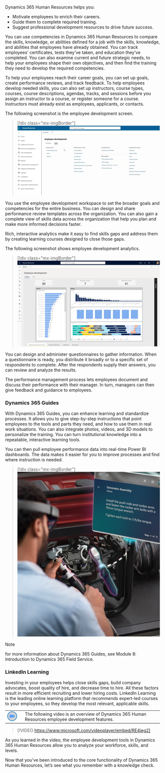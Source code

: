 ﻿Dynamics 365 Human Resources helps you:

- Motivate employees to enrich their careers.
- Guide them to complete required training.
- Suggest professional development resources to drive future success.

You can use competencies in Dynamics 365 Human Resources to compare the skills, knowledge, or abilities defined for a job with the skills, knowledge, and abilities that employees have already obtained. You can track employees’ certificates, tests they've taken, and education they’ve completed. You can also examine current and future strategic needs, to help your employees shape their own objectives, and then find the training they need to develop the required competencies.

To help your employees reach their career goals, you can set up goals, create performance reviews, and track feedback. To help employees develop needed skills, you can also set up instructors, course types, courses, course descriptions, agendas, tracks, and sessions before you assign an instructor to a course, or register someone for a course. Instructors must already exist as employees, applicants, or contacts.

The following screenshot is the employee development screen.

> [!div class="mx-imgBorder"]
> ![screenshot of employee development screen](../media/m13-employee-development.png)

You use the employee development workspace to set the broader goals and competencies for the entire business. You can design and share performance review templates across the organization. You can also gain a complete view of skills data across the organization that help you plan and make more informed decisions faster.

Rich, interactive analytics make it easy to find skills gaps and address them by creating learning courses designed to close those gaps.

The following screenshot shows employee development analytics.

> [!div class="mx-imgBorder"]
> ![screenshot of employee development analytics](../media/m13-analytics.png)

You can design and administer questionnaires to gather information. When a questionnaire is ready, you distribute it broadly or to a specific set of respondents to complete. After the respondents supply their answers, you can review and analyze the results.

The performance management process lets employees document and discuss their performance with their manager. In turn, managers can then give feedback and guidance to employees.

### Dynamics 365 Guides

With Dynamics 365 Guides, you can enhance learning and standardize processes. It allows you to give step-by-step instructions that point employees to the tools and parts they need, and how to use them in real work situations. You can also integrate photos, videos, and 3D models to personalize the training. You can turn institutional knowledge into a repeatable, interactive learning tools.

You can then pull employee performance data into real-time Power BI dashboards. The data makes it easier for you to improve processes and find where instruction is needed.

> [!div class="mx-imgBorder"]
> ![Image of employee working with Dynamics 365 Guides](../media/m13-guide2.png)   
    
> [!NOTE]
> for more information about Dynamics 365 Guides, see Module 8: Introduction to Dynamics 365 Field Service.

### LinkedIn Learning

Investing in your employees helps close skills gaps, build company advocates, boost quality of hire, and decrease time to hire. All these factors result in more efficient recruiting and lower hiring costs. LinkedIn Learning is the leading online learning platform that recommends expert-led courses to your employees, so they develop the most relevant, applicable skills.

|  |  |
| ------------ | ------------- | 
| ![Icon indicating play video](../media/video-icon.png) | The following video is an overview of Dynamics 365 Human Resources employee development features. |
 
> [!VIDEO https://www.microsoft.com/videoplayer/embed/RE4ieg2]

As you learned in the video, the employee development tools in Dynamics 365 Human Resources allow you to analyze your workforce, skills, and levels.

Now that you've been introduced to the core functionality of Dynamics 365 Human Resources, let’s see what you remember with a knowledge check.
